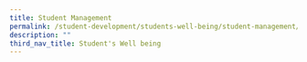 ```yaml
---
title: Student Management
permalink: /student-development/students-well-being/student-management/
description: ""
third_nav_title: Student's Well being
---
```

